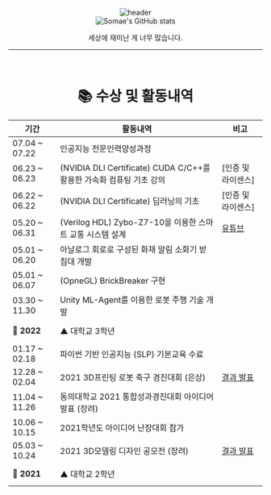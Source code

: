 <div align="center">
  
 ![header](https://capsule-render.vercel.app/api?type=waving&color=E3826C&height=250&section=header&text=DDoch98&fontSize=90)
<br>
 ![Somae's GitHub stats](https://github-readme-stats.vercel.app/api?username=somae604&show_icons=true&theme=radical)
  
세상에 재미난 게 너무 많습니다. <br>
  
<hr>
<br>  
  
# 📚 수상 및 활동내역

| 기간 | 활동내역 | 비고 | 
|-|-|-| 
| 07.04 ~ 07.22 | 인공지능 전문인력양성과정 || 
| 06.23 ~ 06.23 | (NVIDIA DLI Certificate) CUDA C/C++를 활용한 가속화 컴퓨팅 기초 강의 | [인증 및 라이센스] | 
| 06.22 ~ 06.22 | (NVIDIA DLI Certificate) 딥러닝의 기초 | [인증 및 라이센스] | 
| 05.20 ~ 06.31 | (Verilog HDL) Zybo-Z7-10을 이용한 스마트 교통 시스템 설계 | [유튜브](https://www.youtube.com/watch?v=kW21m16Q5Mc) | 
| 05.01 ~ 06.20 | 아날로그 회로로 구성된 화재 알림 소화기 받침대 개발 || 
| 05.01 ~ 06.07 | (OpneGL) BrickBreaker 구현 ||
| 03.30 ~ 11.30 | Unity ML-Agent를 이용한 로봇 주행 기술 개발 || 
| **🚩 2022** | ▲ 대학교 3학년 | <br><br> |
| 01.17 ~ 02.18 | 파이썬 기반 인공지능 (SLP) 기본교육 수료 ||
| 12.28 ~ 02.04 | 2021 3D프린팅 로봇 축구 경진대회 (은상) |[결과 발표](./image/로봇축구_은상.png)|
| 11.04 ~ 11.26 | 동의대학교 2021 통합성과경진대회 아이디어 발표 (장려) ||
| 10.06 ~ 10.15 | 2021학년도 아이디어 난장대회 참가 || 
| 05.03 ~ 10.24 | 2021 3D모델링 디자인 공모전 (장려) | [결과 발표](./image/KPC_장려.JPG) | 
| **🚩 2021** | ▲ 대학교 2학년 | <br><br> |
